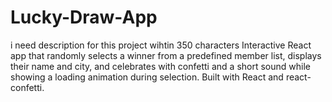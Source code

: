 # Lucky-Draw-App
 i need description for this project wihtin 350 characters  Interactive React app that randomly selects a winner from a predefined member list, displays their name and city, and celebrates with confetti and a short sound while showing a loading animation during selection. Built with React and react-confetti.
